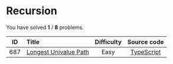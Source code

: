 # Recursion 
 You have solved  **1** / **8** problems.

| ID | Title | Difficulty | Source code |
|:--:|:-----|:-----:|:-----:|
| 687 | [Longest Univalue Path](https://leetcode.com/problems/longest-univalue-path/)| Easy | [TypeScript](../src/problems/687.longest-univalue-path/index.ts) |
